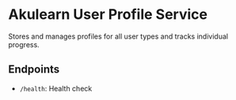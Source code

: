 # Akulearn User Profile Service

Stores and manages profiles for all user types and tracks individual progress.

## Endpoints
- `/health`: Health check
